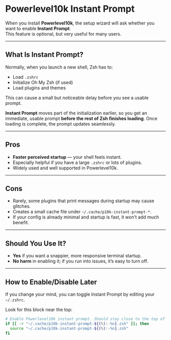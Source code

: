 # Powerlevel10k Instant Prompt

When you install **Powerlevel10k**, the setup wizard will ask whether you want to enable **Instant Prompt**.  
This feature is optional, but very useful for many users.

---

## What Is Instant Prompt?

Normally, when you launch a new shell, Zsh has to:
- Load `.zshrc`
- Initialize Oh My Zsh (if used)
- Load plugins and themes

This can cause a small but noticeable delay before you see a usable prompt.

**Instant Prompt** moves part of the initialization earlier, so you get an immediate, usable prompt **before the rest of Zsh finishes loading**. Once loading is complete, the prompt updates seamlessly.

---

## Pros

- **Faster perceived startup** — your shell feels instant.  
- Especially helpful if you have a large `.zshrc` or lots of plugins.  
- Widely used and well supported in Powerlevel10k.  

---

## Cons

- Rarely, some plugins that print messages during startup may cause glitches.  
- Creates a small cache file under `~/.cache/p10k-instant-prompt-*`.  
- If your config is already minimal and startup is fast, it won’t add much benefit.  

---

## Should You Use It?

- **Yes** if you want a snappier, more responsive terminal startup.  
- **No harm** in enabling it; if you run into issues, it’s easy to turn off.  

---

## How to Enable/Disable Later

If you change your mind, you can toggle Instant Prompt by editing your `~/.zshrc`.

Look for this block near the top:
```zsh
# Enable Powerlevel10k instant prompt. Should stay close to the top of ~/.zshrc.
if [[ -r "~/.cache/p10k-instant-prompt-${(%):-%n}.zsh" ]]; then
  source "~/.cache/p10k-instant-prompt-${(%):-%n}.zsh"
fi